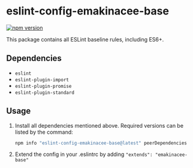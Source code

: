 # eslint-config-emakinacee-base

[![npm version](https://badge.fury.io/js/eslint-config-emakinacee-base.svg)](http://badge.fury.io/js/eslint-config-emakinacee-base)

This package contains all ESLint baseline rules, including ES6+.

## Dependencies
+ `eslint`
+ `eslint-plugin-import`
+ `eslint-plugin-promise`
+ `eslint-plugin-standard`

## Usage
1. Install all dependencies mentioned above. Required versions can be listed by the command:
    ```sh
    npm info "eslint-config-emakinacee-base@latest" peerDependencies
    ```

2. Extend the config in your .eslintrc by adding `"extends": "emakinacee-base"`
